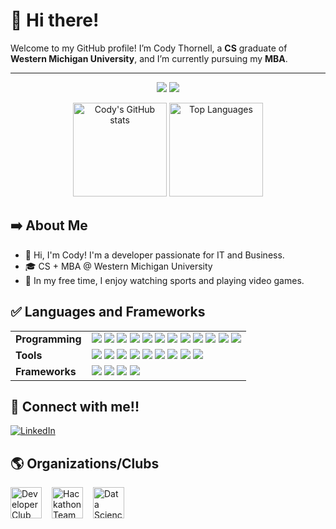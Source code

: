 # 👋 Hi there!

Welcome to my GitHub profile! I’m Cody Thornell, a **CS** graduate of **Western Michigan University**, and I’m currently pursuing my **MBA**.

---

<div align="center">
  
  ![](https://github.com/grcodeman/stats/blob/master/generated/overview.svg)
  ![](https://github.com/grcodeman/stats/blob/master/generated/languages.svg)
  
</div>

<p align="center">
  <img 
    src="https://github-readme-stats.vercel.app/api?username=grcodeman&show_icons=true&theme=tokyonight" 
    alt="Cody's GitHub stats" 
    height="150"
  />
  <img 
    src="https://github-readme-stats.vercel.app/api/top-langs/?username=grcodeman&layout=compact&theme=tokyonight" 
    alt="Top Languages" 
    height="150"
  />
</p>

## ➡️ About Me

- 👋 Hi, I'm Cody! I'm a developer passionate for IT and Business.
- 🎓 CS + MBA @ Western Michigan University
- 🏀 In my free time, I enjoy watching sports and playing video games.

## ✅ Languages and Frameworks

<table>
<tr>
  <td><strong>Programming</strong></td>
  <td>
    <img src="https://img.shields.io/badge/Python-3670A0?style=flat-square&logo=python&logoColor=ffdd54"/>
    <img src="https://img.shields.io/badge/Bash-4EAA25?style=flat-square&logo=gnu-bash&logoColor=white"/>
    <img src="https://img.shields.io/badge/Java-%23ED8B00?style=flat-square&logo=openjdk&logoColor=white"/>
    <img src="https://img.shields.io/badge/C%23-239120?style=flat-square&logo=c-sharp&logoColor=white"/>
    <img src="https://img.shields.io/badge/C%2B%2B-%2300599C?style=flat-square&logo=c%2B%2B&logoColor=white"/>
    <img src="https://img.shields.io/badge/SQL-4479A1?style=flat-square&logo=postgresql&logoColor=white"/>
    <img src="https://img.shields.io/badge/PL%2FSQL-F80000?style=flat-square&logo=oracle&logoColor=white"/>
    <img src="https://img.shields.io/badge/Dart-0175C2?style=flat-square&logo=dart&logoColor=white"/>
    <img src="https://img.shields.io/badge/HTML5-E34F26?style=flat-square&logo=html5&logoColor=white"/>
    <img src="https://img.shields.io/badge/CSS3-1572B6?style=flat-square&logo=css3&logoColor=white"/>
    <img src="https://img.shields.io/badge/JavaScript-%23F7DF1E?style=flat-square&logo=javascript&logoColor=black"/>
    <img src="https://img.shields.io/badge/TypeScript-3178C6?style=flat-square&logo=typescript&logoColor=white"/>
  </td>
</tr>


  <tr>
    <td><strong>Tools</strong></td>
    <td>
      <img src="https://img.shields.io/badge/Git-F05032?style=flat-square&logo=git&logoColor=white"/>
      <img src="https://img.shields.io/badge/GitHub-181717?style=flat-square&logo=github&logoColor=white"/>
      <img src="https://img.shields.io/badge/Firebase-FFCA28?style=flat-square&logo=firebase&logoColor=black"/>
      <img src="https://img.shields.io/badge/Power_BI-F2C811?style=flat-square&logo=microsoft-power-bi&logoColor=black"/>
      <img src="https://img.shields.io/badge/Google_Sheets-34A853?style=flat-square&logo=google-sheets&logoColor=white"/>
      <img src="https://img.shields.io/badge/Azure_DevOps-0078D7?style=flat-square&logo=azure-devops&logoColor=white"/>
      <img src="https://img.shields.io/badge/WordPress-21759B?style=flat-square&logo=wordpress&logoColor=white"/>
      <img src="https://img.shields.io/badge/Blender-F5792A?style=flat-square&logo=blender&logoColor=white"/>
      <img src="https://img.shields.io/badge/DaVinci_Resolve-090446?style=flat-square&logo=blackmagic-design&logoColor=white"/>
    </td>
  </tr>

  <tr>
  <td><strong>Frameworks</strong></td>
  <td>
    <img src="https://img.shields.io/badge/Flutter-02569B?style=flat-square&logo=flutter&logoColor=white"/>
    <img src="https://img.shields.io/badge/Next.js-000000?style=flat-square&logo=next.js&logoColor=white"/>
    <img src="https://img.shields.io/badge/Unity-000000?style=flat-square&logo=unity&logoColor=white"/>
    <img src="https://img.shields.io/badge/Discord.py-7289DA?style=flat-square&logo=discord&logoColor=white"/>
  </td>
</tr>

</table>

## 🤝 Connect with me!!

[![LinkedIn](https://img.shields.io/badge/LinkedIn-0077B5?logo=linkedin&logoColor=white)](https://www.linkedin.com/in/codythornell/)

## 🌎 Organizations/Clubs

<div style="display: flex; align-items: center; gap: 1rem;">
  <a href="https://github.com/Developer-Club-WMU" target="_blank" style="text-decoration: none;">
    <img src="https://github.com/Developer-Club-WMU.png?size=100" alt="Developer Club WMU" width="50" height="50" style="border: none;" />
  </a>
  <a href="https://github.com/Hackathon-Team-WMU" target="_blank" style="text-decoration: none;">
    <img src="https://github.com/Hackathon-Team-WMU.png?size=100" alt="Hackathon Team WMU" width="50" height="50" style="border: none;" />
  </a>
  <a href="https://github.com/Data-Science-Club-at-WMU" target="_blank" style="text-decoration: none;">
    <img src="https://github.com/Data-Science-Club-at-WMU.png?size=100" alt="Data Science Club at WMU" width="50" height="50" style="border: none;" />
  </a>
</div>


